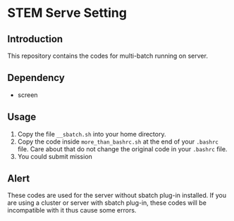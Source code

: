 # STEM Serve Setting
## Introduction
This repository contains the codes for multi-batch running on server. 

## Dependency
- screen

## Usage
1. Copy the file `__sbatch.sh` into your home directory.
2. Copy the code inside `more_than_bashrc.sh` at the end of your `.bashrc` file. Care about that do not change the original code in your `.bashrc` file.
3. You could submit mission

## Alert
These codes are used for the server without sbatch plug-in installed. If you are using a cluster or server with sbatch plug-in, these codes will be incompatible with it thus cause some errors.
